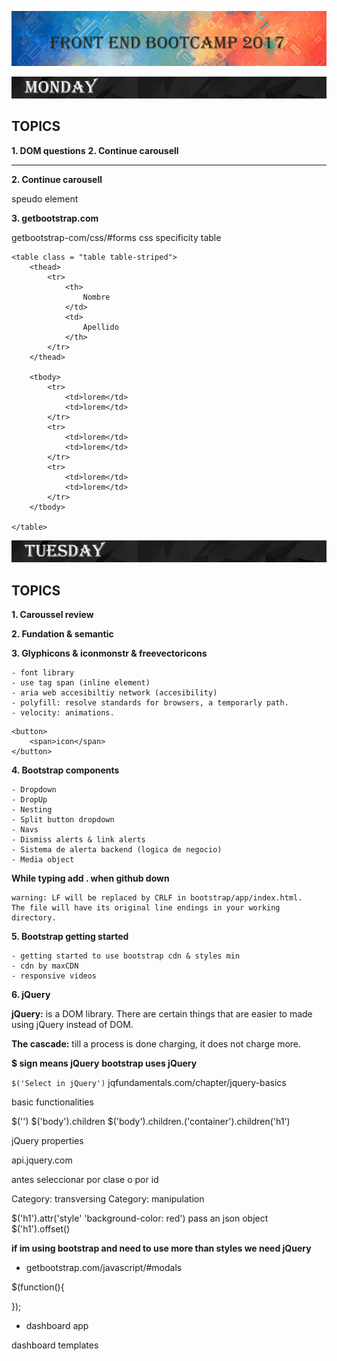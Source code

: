 ![bootcamp](/images/bootcamp_header.png)

![day](/images/monday.png)

## TOPICS

**1. DOM questions**
**2. Continue carousell**
___


**2. Continue carousell**

speudo element

**3. getbootstrap.com**

getbootstrap-com/css/#forms
css specificity table

```
<table class = "table table-striped">
    <thead>
        <tr>
            <th>
                Nombre
            </td>
            <td>
                Apellido
            </th>
        </tr>
    </thead>
    
    <tbody>
        <tr>
            <td>lorem</td>
            <td>lorem</td>
        </tr>
        <tr>
            <td>lorem</td>
            <td>lorem</td>
        </tr>
        <tr>
            <td>lorem</td>
            <td>lorem</td>
        </tr>
    </tbody>

</table>
```

![tuesday](/images/tuesday.png)

## TOPICS

**1. Caroussel review**

**2. Fundation & semantic**

**3. Glyphicons & iconmonstr & freevectoricons**

    - font library
    - use tag span (inline element)
    - aria web accesibiltiy network (accesibility)
    - polyfill: resolve standards for browsers, a temporarly path.
    - velocity: animations.
    

```
<button>
    <span>icon</span>
</button>
```
   
**4. Bootstrap components**

    - Dropdown
    - DropUp
    - Nesting
    - Split button dropdown
    - Navs
    - Dismiss alerts & link alerts
    - Sistema de alerta backend (logica de negocio)
    - Media object

**While typing add . when github down**
```
warning: LF will be replaced by CRLF in bootstrap/app/index.html.
The file will have its original line endings in your working directory.
```

**5. Bootstrap getting started**

    - getting started to use bootstrap cdn & styles min
    - cdn by maxCDN
    - responsive videos

**6. jQuery**

**jQuery:** is a DOM library. There are certain things that are easier to made using jQuery instead of DOM.

**The cascade:** till a process is done charging, it does not charge more.

**$ sign means jQuery**
**bootstrap uses jQuery**

`$('Select in jQuery')`
jqfundamentals.com/chapter/jquery-basics

basic functionalities

$('')
$('body').children
$('body').children.('container').children('h1')

jQuery properties

api.jquery.com

antes seleccionar por clase o por id

Category: transversing
Category: manipulation

$('h1').attr('style' 'background-color: red')
pass an json object
$('h1').offset()

**if im using bootstrap and need to use more than styles we need jQuery**

- getbootstrap.com/javascript/#modals

$(function(){

});

- dashboard app

dashboard templates



